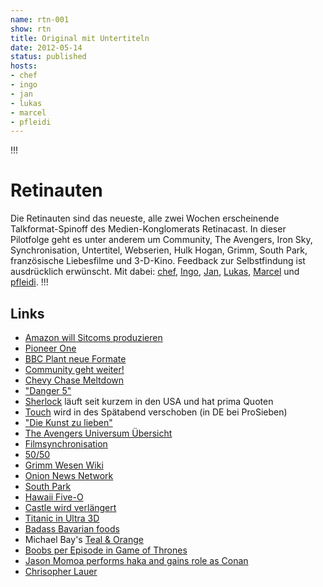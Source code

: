 ```yaml
---
name: rtn-001
show: rtn
title: Original mit Untertiteln
date: 2012-05-14
status: published
hosts:
- chef
- ingo
- jan
- lukas
- marcel
- pfleidi
---
```

!!!

# Retinauten
Die Retinauten sind das neueste, alle zwei Wochen erscheinende Talkformat-Spinoff des Medien-Konglomerats Retinacast. In dieser Pilotfolge geht es unter anderem um Community, The Avengers, Iron Sky, Synchronisation, Untertitel, Webserien, Hulk Hogan, Grimm, South Park, französische Liebesfilme und 3-D-Kino. Feedback zur Selbstfindung ist ausdrücklich erwünscht. Mit dabei: [chef](https://twitter.com/grischder), [Ingo](https://twitter.com/ingoebel), [Jan](https://twitter.com/jvanvinkenroye), [Lukas](https://twitter.com/blubser), [Marcel](https://twitter.com/xartas) und [pfleidi](https://twitter.com/pfleidi).
!!!

## Links

- [Amazon will Sitcoms produzieren](http://www.heise.de/newsticker/meldung/Amazon-plant-Produktion-von-Sitcoms-1567073.html)
- [Pioneer One](http://vodo.net/pioneerone)
- [BBC Plant neue Formate](http://www.bbc.co.uk/mediacentre/latestnews/2012/new-drama.html)
- [Community geht weiter!](http://geektyrant.com/news/2012/5/10/community-gets-renewed-for-a-fourth-season.html)
- [Chevy Chase Meltdown](http://www.tvguide.com/News/Chevy-Chase-Feud-1045513.aspx?rss=news&partnerid=spi&profileid=05)
- ["Danger 5"](http://www.sbs.com.au/danger5/)
- [Sherlock](http://www.serienjunkies.de/news/quoten-40068.html) läuft seit kurzem in den USA und hat prima Quoten
- [Touch](http://www.prosieben.de/tv/touch/) wird in des Spätabend verschoben (in DE bei ProSieben)
- ["Die Kunst zu lieben"](http://www.camino-film.com/2011/05/lart-daimer-at.html)
- [The Avengers Universum Übersicht](http://film-book.com/wp-content/uploads/2012/05/the-avengers-initiative-infographic-01-1646x3930.jpg)
- [Filmsynchronisation](http://www.unique-online.de/bebilderte-horbucher-die-unsitte-der-filmsynchronisation-in-deutschland/4356/)
- [50/50](http://www.imdb.com/title/tt1306980/)
- [Grimm Wesen Wiki](http://grimm.wikia.com/wiki/Wesen)
- [Onion News Network](http://www.theonion.com/)
- [South Park](http://www.southparkstudios.com/)
- [Hawaii Five-O](http://www.cbs.com/shows/hawaii_five_0/)
- [Castle wird verlängert](http://www.sf-radio.net/webbeat/serien/meldung,abcverlangerticastlei,1,16749,00.php)
- [Titanic in Ultra 3D](http://www.youtube.com/watch?v=dJxj1mou03M)
- [Badass Bavarian foods](http://www.everywhereist.com/7-badass-bavarian-foods-you-must-try/)
- Michael Bay's [Teal & Orange](http://theabyssgazes.blogspot.de/2010/03/teal-and-orange-hollywood-please-stop.html)
- [Boobs per Episode in Game of Thrones](http://fuck9gag.com/images/1336939947.jpg)
- [Jason Momoa performs haka and gains role as Conan](http://www.staradvertiser.com/features/20110415_momoa_won_conan_role_by_performing_a_haka_for_hbo.html?id=119900939)
- [Chrisopher Lauer](http://lauerfac.es/)
